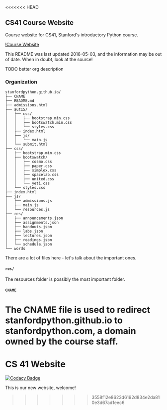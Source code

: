 <<<<<<< HEAD
## CS41 Course Website

Course website for CS41, Stanford's introductory Python course.

[!Course Website](https://apply.stanfordpython.com)

This README was last updated 2016-05-03, and the information may be out of date. When in doubt, look at the source!

TODO better org description

### Organization

```
stanfordpython.github.io/
├── CNAME
├── README.md
├── admissions.html
├── aut15/
│   ├── css/
│   │   ├── bootstrap.min.css
│   │   ├── bootswatch.min.css
│   │   └── styles.css
│   ├── index.html
│   ├── js/
│   │   └── main.js
│   └── submit.html
├── css/
│   ├── bootstrap.min.css
│   ├── bootswatch/
│   │   ├── cosmo.css
│   │   ├── paper.css
│   │   ├── simplex.css
│   │   ├── spacelab.css
│   │   ├── united.css
│   │   └── yeti.css
│   └── styles.css
├── index.html
├── js/
│   ├── admissions.js
│   ├── main.js
│   └── resources.js
├── res/
│   ├── announcements.json
│   ├── assignments.json
│   ├── handouts.json
│   ├── labs.json
│   ├── lectures.json
│   ├── readings.json
│   └── schedule.json
└── words
```

There are a lot of files here - let's talk about the important ones.

#### `res/`

The resources folder is possibly the most important folder.


#### `CNAME`

The CNAME file is used to redirect stanfordpython.github.io to stanfordpython.com, a domain owned by the course staff.
=======
# CS 41 Website
[![Codacy Badge](https://app.codacy.com/project/badge/Grade/c747d59b6c684003957f4765acaf2f4e)](https://www.codacy.com?utm_source=github.com&amp;utm_medium=referral&amp;utm_content=stanfordpython/new-website&amp;utm_campaign=Badge_Grade)

This is our new website, welcome!
>>>>>>> 3558f12e8623d6192d834e2da810e3d67ad1eec6

